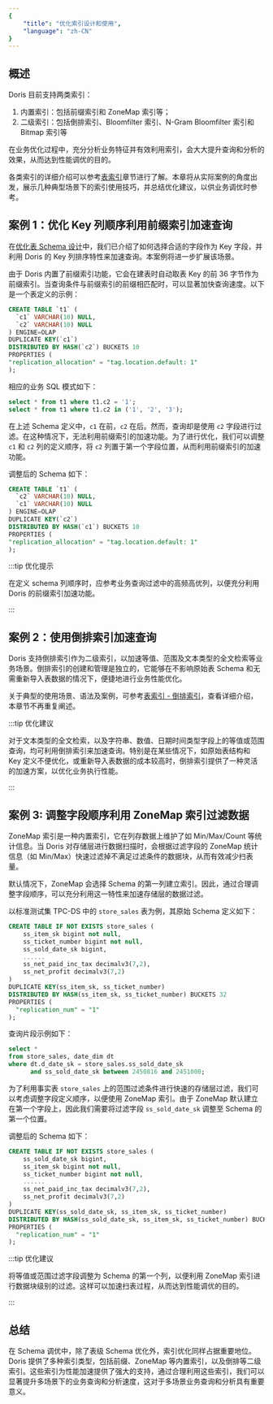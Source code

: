 ```yaml
---
{
    "title": "优化索引设计和使用",
    "language": "zh-CN"
}
---
```


<!-- 
Licensed to the Apache Software Foundation (ASF) under one
or more contributor license agreements.  See the NOTICE file
distributed with this work for additional information
regarding copyright ownership.  The ASF licenses this file
to you under the Apache License, Version 2.0 (the
"License"); you may not use this file except in compliance
with the License.  You may obtain a copy of the License at

  http://www.apache.org/licenses/LICENSE-2.0

Unless required by applicable law or agreed to in writing,
software distributed under the License is distributed on an
"AS IS" BASIS, WITHOUT WARRANTIES OR CONDITIONS OF ANY
KIND, either express or implied.  See the License for the
specific language governing permissions and limitations
under the License.
-->

## 概述

Doris 目前支持两类索引：

1. 内置索引：包括前缀索引和 ZoneMap 索引等；
2. 二级索引：包括倒排索引、Bloomfilter 索引、N-Gram Bloomfilter 索引和 Bitmap 索引等

在业务优化过程中，充分分析业务特征并有效利用索引，会大大提升查询和分析的效果，从而达到性能调优的目的。

各类索引的详细介绍可以参考[表索引](../../../table-design/index/index-overview.md)章节进行了解。本章将从实际案例的角度出发，展示几种典型场景下的索引使用技巧，并总结优化建议，以供业务调优时参考。

## 案例 1：优化 Key 列顺序利用前缀索引加速查询

在[优化表 Schema 设计](optimizing-table-schema.md)中，我们已介绍了如何选择合适的字段作为 Key 字段，并利用 Doris 的 Key 列排序特性来加速查询。本案例将进一步扩展该场景。

由于 Doris 内置了前缀索引功能，它会在建表时自动取表 Key 的前 36 字节作为前缀索引。当查询条件与前缀索引的前缀相匹配时，可以显著加快查询速度。以下是一个表定义的示例：

```sql
CREATE TABLE `t1` (
  `c1` VARCHAR(10) NULL,
  `c2` VARCHAR(10) NULL
) ENGINE=OLAP
DUPLICATE KEY(`c1`)
DISTRIBUTED BY HASH(`c2`) BUCKETS 10
PROPERTIES (
"replication_allocation" = "tag.location.default: 1"
);
```

相应的业务 SQL 模式如下：

```sql
select * from t1 where t1.c2 = '1';
select * from t1 where t1.c2 in ('1', '2', '3');
```

在上述 Schema 定义中，`c1` 在前，`c2` 在后。然而，查询却是使用 `c2` 字段进行过滤。在这种情况下，无法利用前缀索引的加速功能。为了进行优化，我们可以调整 `c1` 和 `c2` 列的定义顺序，将 `c2` 列置于第一个字段位置，从而利用前缀索引的加速功能。

调整后的 Schema 如下：

```sql
CREATE TABLE `t1` (
  `c2` VARCHAR(10) NULL,
  `c1` VARCHAR(10) NULL
) ENGINE=OLAP
DUPLICATE KEY(`c2`)
DISTRIBUTED BY HASH(`c1`) BUCKETS 10
PROPERTIES (
"replication_allocation" = "tag.location.default: 1"
);
```
:::tip 优化提示

在定义 schema 列顺序时，应参考业务查询过滤中的高频高优列，以便充分利用 Doris 的前缀索引加速功能。

:::
## 案例 2：使用倒排索引加速查询

Doris 支持倒排索引作为二级索引，以加速等值、范围及文本类型的全文检索等业务场景。倒排索引的创建和管理是独立的，它能够在不影响原始表 Schema 和无需重新导入表数据的情况下，便捷地进行业务性能优化。

关于典型的使用场景、语法及案例，可参考[表索引 - 倒排索引](../../../table-design/index/inverted-index.md)，查看详细介绍，本章节不再重复阐述。

:::tip 优化建议

对于文本类型的全文检索，以及字符串、数值、日期时间类型字段上的等值或范围查询，均可利用倒排索引来加速查询。特别是在某些情况下，如原始表结构和 Key 定义不便优化，或重新导入表数据的成本较高时，倒排索引提供了一种灵活的加速方案，以优化业务执行性能。

:::

## 案例 3: 调整字段顺序利用 ZoneMap 索引过滤数据

ZoneMap 索引是一种内置索引，它在列存数据上维护了如 Min/Max/Count 等统计信息。当 Doris 对存储层进行数据扫描时，会根据过滤字段的 ZoneMap 统计信息（如 Min/Max）快速过滤掉不满足过滤条件的数据块，从而有效减少扫表量。

默认情况下，ZoneMap 会选择 Schema 的第一列建立索引。因此，通过合理调整字段顺序，可以充分利用这一特性来加速存储层的数据过滤。

以标准测试集 TPC-DS 中的 `store_sales` 表为例，其原始 Schema 定义如下：

```sql
CREATE TABLE IF NOT EXISTS store_sales (
    ss_item_sk bigint not null,
    ss_ticket_number bigint not null,
    ss_sold_date_sk bigint,
    ......
    ss_net_paid_inc_tax decimalv3(7,2),
    ss_net_profit decimalv3(7,2)
)
DUPLICATE KEY(ss_item_sk, ss_ticket_number)
DISTRIBUTED BY HASH(ss_item_sk, ss_ticket_number) BUCKETS 32
PROPERTIES (
  "replication_num" = "1"
);
```

查询片段示例如下：

```sql
select *
from store_sales, date_dim dt
where dt.d_date_sk = store_sales.ss_sold_date_sk
      and ss_sold_date_sk between 2450816 and 2451000;
```

为了利用事实表 `store_sales` 上的范围过滤条件进行快速的存储层过滤，我们可以考虑调整字段定义顺序，以便使用 ZoneMap 索引。由于 ZoneMap 默认建立在第一个字段上，因此我们需要将过滤字段 `ss_sold_date_sk` 调整至 Schema 的第一个位置。

调整后的 Schema 如下：

```sql
CREATE TABLE IF NOT EXISTS store_sales (
    ss_sold_date_sk bigint,
    ss_item_sk bigint not null,
    ss_ticket_number bigint not null,
    ......
    ss_net_paid_inc_tax decimalv3(7,2),
    ss_net_profit decimalv3(7,2)
)
DUPLICATE KEY(ss_sold_date_sk, ss_item_sk, ss_ticket_number)
DISTRIBUTED BY HASH(ss_sold_date_sk, ss_item_sk, ss_ticket_number) BUCKETS 32
PROPERTIES (
  "replication_num" = "1"
);
```
:::tip 优化建议

将等值或范围过滤字段调整为 Schema 的第一个列，以便利用 ZoneMap 索引进行数据块级别的过滤。这样可以加速扫表过程，从而达到性能调优的目的。

:::
## 总结

在 Schema 调优中，除了表级 Schema 优化外，索引优化同样占据重要地位。Doris 提供了多种索引类型，包括前缀、ZoneMap 等内置索引，以及倒排等二级索引。这些索引为性能加速提供了强大的支持，通过合理利用这些索引，我们可以显著提升多场景下的业务查询和分析速度，这对于多场景业务查询和分析具有重要意义。
